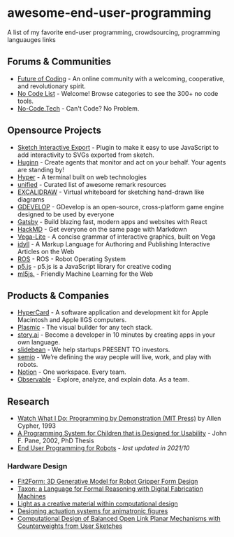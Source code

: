 # awesome-end-user-programming
A list of my favorite end-user programming, crowdsourcing, programming languauges links

## Forums & Communities

- [Future of Coding](https://futureofcoding.org/) - An online community with a welcoming, cooperative, and revolutionary spirit.
- [No Code List](https://nocodelist.co/) - Welcome! Browse categories to see the 300+ no code tools.
- [No-Code.Tech](https://www.nocode.tech/) - Can't Code? No Problem.

## Opensource Projects

- [Sketch Interactive Export](https://github.com/mathisonian/sketch-interactive-export) - Plugin to make it easy to use JavaScript to add interactivity to SVGs exported from sketch.
- [Huginn](https://github.com/huginn/huginn) - Create agents that monitor and act on your behalf. Your agents are standing by!
- [Hyper](https://github.com/vercel/hyper) -  A terminal built on web technologies 
- [unified](https://github.com/unifiedjs/unified) - Curated list of awesome remark resources
- [EXCALIDRAW](https://github.com/excalidraw/excalidraw) - Virtual whiteboard for sketching hand-drawn like diagrams
- [GDEVELOP](https://github.com/4ian/GDevelop) - GDevelop is an open-source, cross-platform game engine designed to be used by everyone
- [Gatsby](https://github.com/gatsbyjs/gatsby) -  Build blazing fast, modern apps and websites with React
- [HackMD](https://hackmd.io/) - Get everyone on the same page with Markdown
- [Vega-Lite](https://github.com/vega/vega-lite) - A concise grammar of interactive graphics, built on Vega
- [idyll](https://github.com/idyll-lang/idyll) - A Markup Language for Authoring and Publishing Interactive Articles on the Web
- [ROS](https://www.ros.org/) - ROS - Robot Operating System
- [p5.js](https://p5js.org/) - p5.js is a JavaScript library for creative coding
- [ml5js.](https://ml5js.org/) - Friendly Machine Learning for the Web

## Products & Companies

- [HyperCard](https://hypercard.org/) - A software application and development kit for Apple Macintosh and Apple IIGS computers.
- [Plasmic](https://www.plasmic.app/) - The visual builder for any tech stack.
- [story.ai](https://www.story.ai/) - Become a developer in 10 minutes by creating apps in your own language.
- [slidebean](https://slidebean.com/) - We help startups PRESENT TO investors.
- [semio](https://semio.ai/) - We’re defining the way people will live, work, and play with robots.
- [Notion](https://www.notion.so/) - One workspace. Every team.
- [Observable](https://observablehq.com/) - Explore, analyze, and explain data. As a team.

## Research

- [Watch What I Do: Programming by Demonstration (MIT Press)](https://books.google.com/books?id=Ggzjo0-W1y0C&lpg=PP1&ots=W702-94CQp&dq=Watch%20What%20I%20Do%3A%20Programming%20by%20Demonstration&lr&pg=PP1#v=onepage&q=Watch%20What%20I%20Do:%20Programming%20by%20Demonstration&f=false) by Allen Cypher, 1993
- [A Programming System for Children that is Designed for Usability](https://docs.google.com/presentation/d/1yb5PmO03PX0WjwX-Br8-KeRONDEeEv7Bo_2DVa_oql4/edit?usp=sharing) -  John F. Pane, 2002, PhD Thesis
- [End User Programming for Robots](https://docs.google.com/spreadsheets/d/1rl0oc0k0RJZSLr9KGUZBfRkND4sMzNRgZ-AhTou_Yvs/edit?usp=sharing) - _last updated in 2021/10_

### Hardware Design

- [Fit2Form: 3D Generative Model for Robot Gripper Form Design](https://arxiv.org/pdf/2011.06498.pdf)
- [Taxon: a Language for Formal Reasoning with Digital Fabrication Machines](https://youtu.be/By4TMwFqmsU)
- [Light as a creative material within computational design](https://youtu.be/tcaZyJqJElw)
- [Designing actuation systems for animatronic figures](https://youtu.be/wBVqONNvnb4)
- [Computational Design of Balanced Open Link Planar Mechanisms with Counterweights from User Sketches](https://n.ethz.ch/~bthomasz/assets/PDF/Takahashi20Computational.pdf)
